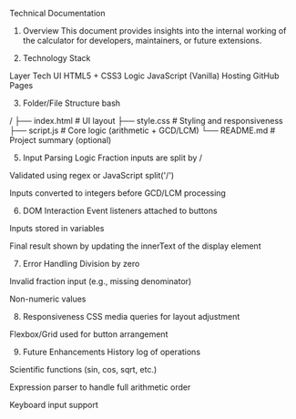 Technical Documentation
1. Overview
This document provides insights into the internal working of the calculator for developers, maintainers, or future extensions.

2. Technology Stack

Layer			Tech
UI				HTML5 + CSS3
Logic			JavaScript (Vanilla)
Hosting			GitHub Pages



3. Folder/File Structure
bash


/
├── index.html         # UI layout
├── style.css          # Styling and responsiveness
├── script.js          # Core logic (arithmetic + GCD/LCM)
└── README.md          # Project summary (optional)


5. Input Parsing Logic
Fraction inputs are split by /

Validated using regex or JavaScript split('/')

Inputs converted to integers before GCD/LCM processing



6. DOM Interaction
Event listeners attached to buttons

Inputs stored in variables

Final result shown by updating the innerText of the display element



7. Error Handling
Division by zero

Invalid fraction input (e.g., missing denominator)

Non-numeric values



8. Responsiveness
CSS media queries for layout adjustment

Flexbox/Grid used for button arrangement



9. Future Enhancements
History log of operations

Scientific functions (sin, cos, sqrt, etc.)

Expression parser to handle full arithmetic order

Keyboard input support